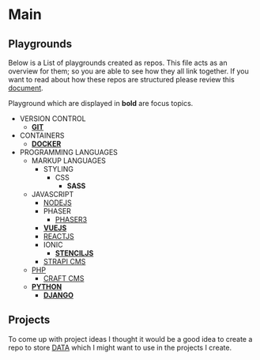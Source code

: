# Main

## Playgrounds

Below is a List of playgrounds created as repos. This file acts as an overview for them; so you are able to see how they all link together. If you want to read about how these repos are structured please review this [document](playgrounds.md).

Playground which are displayed in **bold** are focus topics.

- VERSION CONTROL
    - **[GIT](https://github.com/mejasonatkinson/playground-git)**
- CONTAINERS
    - **[DOCKER](https://github.com/mejasonatkinson/playground-docker)**
- PROGRAMMING LANGUAGES
    - MARKUP LANGUAGES
        - STYLING
            - CSS
                - **SASS**
    - JAVASCRIPT
        - [NODEJS](https://github.com/mejasonatkinson/playground-nodejs)
        - PHASER
            - [PHASER3](https://github.com/mejasonatkinson/playground-phaser-3)
        - **[VUEJS](https://github.com/mejasonatkinson/playground-vuejs)**
        - [REACTJS](https://github.com/mejasonatkinson/playground-reactjs)
        - IONIC
            - **[STENCILJS](https://github.com/mejasonatkinson/playground-stenciljs)</u>**
        - [STRAPI CMS](https://github.com/mejasonatkinson/playground-strapiCMS)
    - [PHP](https://github.com/mejasonatkinson/playground-php)
        - [CRAFT CMS](https://github.com/mejasonatkinson/playground-craftCMS)
    - **[PYTHON](https://github.com/mejasonatkinson/playground-python)**
        - **[DJANGO](https://github.com/mejasonatkinson/playground-django)**
    
## Projects

To come up with project ideas I thought it would be a good idea to create a repo to store [DATA](https://github.com/mejasonatkinson/playground-data) which I might want to use in the projects I create.

<!--
Projects:
*Delete, if not being used?*
- [TOPIC TOOL](https://github.com/mejasonatkinson/topic-tool)
- [PROJECT TOOL](https://github.com/mejasonatkinson/project-tool)
- [GUITAR TOOL](https://github.com/mejasonatkinson/guitar-tool)
- [PRESENTATION TOOL](https://github.com/mejasonatkinson/presentation-tool)
-->
